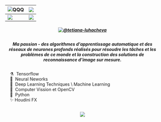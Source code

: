 |![QQQ](https://i.imgur.com/2KyAq5P.png)|![](https://i.imgur.com/r6MWVZC.png)|
|--- |--- |
|![](https://i.imgur.com/avdk3cu.png)|![](https://i.imgur.com/JxbC18I.png)|









##### <p align="center">[![@tetiana-luhacheva](https://img.shields.io/badge/LinkedIN-%40tetiana--luhacheva-blue)](https://www.linkedin.com/in/tetiana-luhacheva/)  </p> 

##
##### <p align="center">Ma passion - des algorithmes d'apprentissage automatique et des réseaux de neurones profonds réalisés pour résoudre les tâches et les problèmes de ce monde et la construction des solutions de reconnaissance d'image sur mesure.</p>
##

&nbsp;&nbsp;&nbsp;&nbsp;⚗️&nbsp;&nbsp;Tensorflow</br>
&nbsp;&nbsp;&nbsp;&nbsp;🧹&nbsp;&nbsp;Neural Neworks</br>
&nbsp;&nbsp;&nbsp;&nbsp;🔮&nbsp;&nbsp;Deep Learning Techniques \ Machine Learning</br>
&nbsp;&nbsp;&nbsp;&nbsp;🐲&nbsp;&nbsp;Computer Vission et OpenCV</br>
&nbsp;&nbsp;&nbsp;&nbsp;🦄&nbsp;&nbsp;Python</br>
&nbsp;&nbsp;&nbsp;&nbsp;✨&nbsp;Houdini FX</br>

## <p align="center">![](https://img.shields.io/badge/Telegram-%40terratsukiyomi-white)  </p>  
 

